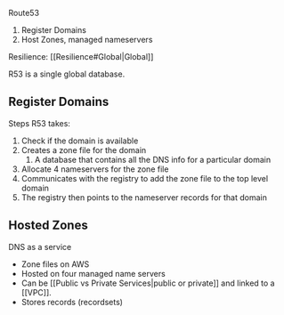Route53

1) Register Domains
2) Host Zones, managed nameservers

Resilience: [[Resilience#Global|Global]]

R53 is a single global database.

## Register Domains
Steps R53 takes:
1) Check if the domain is available
2) Creates a zone file for the domain
	1) A database that contains all the DNS info for a particular domain
3) Allocate 4 nameservers for the zone file
4) Communicates with the registry to add the zone file to the top level domain
5) The registry then points to the nameserver records for that domain

## Hosted Zones
DNS as a service

- Zone files on AWS
- Hosted on four managed name servers
- Can be [[Public vs Private Services|public or private]] and linked to a [[VPC]].
- Stores records (recordsets)